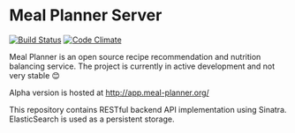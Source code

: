 # Meal Planner Server
[![Build Status](https://travis-ci.org/meal-planner/server.svg?branch=master)](https://travis-ci.org/meal-planner/server)
[![Code Climate](https://codeclimate.com/github/meal-planner/server/badges/gpa.svg)](https://codeclimate.com/github/meal-planner/server)

Meal Planner is an open source recipe recommendation and nutrition balancing service.
The project is currently in active development and not very stable :blush:

Alpha version is hosted at http://app.meal-planner.org/

This repository contains RESTful backend API implementation using Sinatra.
ElasticSearch is used as a persistent storage.